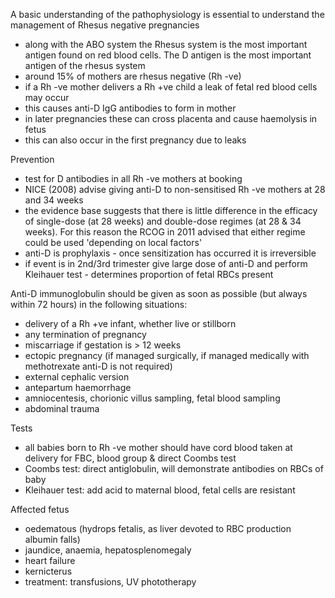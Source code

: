A basic understanding of the pathophysiology is essential to understand the management of Rhesus negative pregnancies  
* along with the ABO system the Rhesus system is the most important antigen found on red blood cells. The D antigen is the most important antigen of the rhesus system
* around 15% of mothers are rhesus negative (Rh \-ve)
* if a Rh \-ve mother delivers a Rh \+ve child a leak of fetal red blood cells may occur
* this causes anti\-D IgG antibodies to form in mother
* in later pregnancies these can cross placenta and cause haemolysis in fetus
* this can also occur in the first pregnancy due to leaks

  
Prevention  
* test for D antibodies in all Rh \-ve mothers at booking
* NICE (2008\) advise giving anti\-D to non\-sensitised Rh \-ve mothers at 28 and 34 weeks
* the evidence base suggests that there is little difference in the efficacy of single\-dose (at 28 weeks) and double\-dose regimes (at 28 \& 34 weeks). For this reason the RCOG in 2011 advised that either regime could be used 'depending on local factors'
* anti\-D is prophylaxis \- once sensitization has occurred it is irreversible
* if event is in 2nd/3rd trimester give large dose of anti\-D and perform Kleihauer test \- determines proportion of fetal RBCs present

  
Anti\-D immunoglobulin should be given as soon as possible (but always within 72 hours) in the following situations:  
* delivery of a Rh \+ve infant, whether live or stillborn
* any termination of pregnancy
* miscarriage if gestation is \> 12 weeks
* ectopic pregnancy (if managed surgically, if managed medically with methotrexate anti\-D is not required)
* external cephalic version
* antepartum haemorrhage
* amniocentesis, chorionic villus sampling, fetal blood sampling
* abdominal trauma

  
Tests  
* all babies born to Rh \-ve mother should have cord blood taken at delivery for FBC, blood group \& direct Coombs test
* Coombs test: direct antiglobulin, will demonstrate antibodies on RBCs of baby
* Kleihauer test: add acid to maternal blood, fetal cells are resistant

  
Affected fetus  
* oedematous (hydrops fetalis, as liver devoted to RBC production albumin falls)
* jaundice, anaemia, hepatosplenomegaly
* heart failure
* kernicterus
* treatment: transfusions, UV phototherapy
